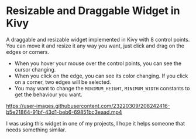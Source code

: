 # Resizable and Draggable Widget in Kivy

A draggable and resizable widget implemented in Kivy with 8 control points. You can move it and resize it any way you want, just click and drag on the edges or corners.

- When you hover your mouse over the control points, you can see the cursor changing.
- When you click on the edge, you can see its color changing. If you click on a corner, two edges will be selected.
- You may want to change the `MINIMUM_HEIGHT`, `MINIMUM_WIDTH` constants to get the behaviour you want.

https://user-images.githubusercontent.com/23220309/208242416-b5e21864-91bf-43d1-beb6-69851bc3eaad.mp4

I was using this widget in one of my projects, I hope it helps someone that needs something similar.
